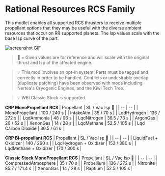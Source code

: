 # Rational Resources RCS Family
This modlet enables all supported RCS thrusters to receive multiple propellant options that they may be useful with the diverse ambient resources that occur on RR supported planets. The Isp values scale with the base Isp curve of the part.

![screenshot GIF](https://i.imgur.com/5WEZMuh.gif)

> :small_orange_diamond: = Given values are for reference and will scale with the original thrust and Isp of the affected engine.

> :bulb: This mod involves an opt-in system. Parts must be tagged and correctly in order to be handled. Conflicts or undesirable overlap (duplicate patching) have been observed with mods including Nertea's Cryogenic Engines, and the Kiwi Tech Tree.

> :bulb: WBI Classic Stock is supported.


**CRP MonoPropellant RCS**
| Propellant | SL / Vac Isp :small_orange_diamond: |
| -- | -- |
| MonoPropellant | 100 / 240 s |
| IntakeAtm | 35 / 70 s |
| LqdHydrogen | 136 / 272 s |
| LqdAmmonia | 48 / 96 s | 
| LqdNitrogen | 36.5 / 73 s |
| ArgonGas | 26 / 52 s |
| XenonGas | 14 / 28 s |
| LqdMethane | 52.5 / 105 s |
| Lqd Carbon Dioxide | 30.5 / 61 s |

**CRP Bi-propellant RCS**
| Propellant | SL / Vac Isp :small_orange_diamond: |
| -- | -- |
| LiquidFuel + Oxidizer | 140 / 260 s |
| LqdHydrogen + Oxidizer | 152 / 380 s |
| LqdMethane + Oxidizer | 170 / 300 s |

**Classic Stock MonoPropellant RCS**
| Propellant | SL / Vac Isp :small_orange_diamond: |
| -- | -- |
| CompressedAtmosphere | 35 / 70 s |
| Propellium | 136 / 272 s |
| Nitronite | 85.7 / 171.4 s |
| XenonGas | 14 / 28 s |
| Raptium | 52.5 / 105 s |

